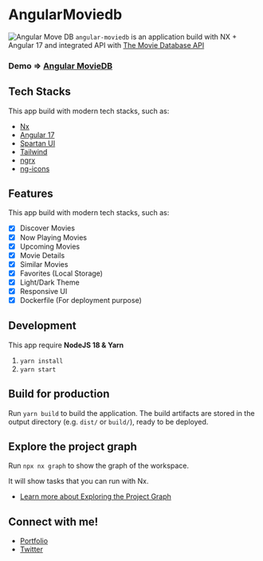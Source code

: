 # AngularMoviedb

![Angular Move DB](https://i.ibb.co/FzWLtxf/Frame-37.png)
`angular-moviedb` is an application build with NX + Angular 17 and integrated API with [The Movie Database API](https://developer.themoviedb.org/)

### Demo => [Angular MovieDB](https://angular-moviedb.vercel.app/)

## Tech Stacks

This app build with modern tech stacks, such as:

- [Nx](https://nx.dev/)
- [Angular 17](https://angular.dev/)
- [Spartan UI](https://www.spartan.ng/)
- [Tailwind](https://tailwindcss.com/)
- [ngrx](https://ngrx.io/)
- [ng-icons](https://ng-icons.github.io/ng-icons/)

## Features

This app build with modern tech stacks, such as:

- [x] Discover Movies
- [x] Now Playing Movies
- [x] Upcoming Movies
- [x] Movie Details
- [x] Similar Movies
- [x] Favorites (Local Storage)
- [x] Light/Dark Theme
- [x] Responsive UI
- [x] Dockerfile (For deployment purpose)

## Development

This app require **NodeJS 18 & Yarn**

1.  `yarn install`
2.  `yarn start`

## Build for production

Run `yarn build` to build the application. The build artifacts are stored in the output directory (e.g. `dist/` or `build/`), ready to be deployed.

## Explore the project graph

Run `npx nx graph` to show the graph of the workspace.

It will show tasks that you can run with Nx.

- [Learn more about Exploring the Project Graph](https://nx.dev/core-features/explore-graph)

## Connect with me!

- [Portfolio](https://akbarsaputrait.github.io/)
- [Twitter](https://twitter.com/akbarsaputrait)
